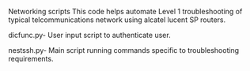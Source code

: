 Networking scripts
This code helps automate Level 1 troubleshooting of typical telcommunications network using alcatel lucent SP routers. 

dicfunc.py- User input script to authenticate user.

nestssh.py- Main script running commands specific to troubleshooting requirements.
